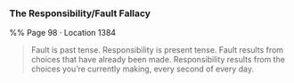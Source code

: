 ### The Responsibility/Fault Fallacy 
%% Page 98 · Location 1384 
> Fault is past tense. Responsibility is present tense. Fault results from choices that have already been made. Responsibility results from the choices you’re currently making, every second of every day. 